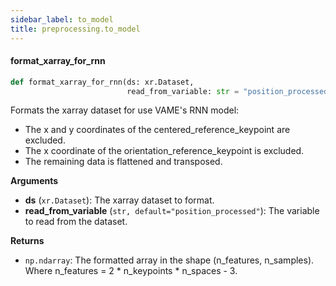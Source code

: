 ```yaml
---
sidebar_label: to_model
title: preprocessing.to_model
---
```


#### format\_xarray\_for\_rnn

```python
def format_xarray_for_rnn(ds: xr.Dataset,
                          read_from_variable: str = "position_processed")
```

Formats the xarray dataset for use VAME&#x27;s RNN model:
- The x and y coordinates of the centered_reference_keypoint are excluded.
- The x coordinate of the orientation_reference_keypoint is excluded.
- The remaining data is flattened and transposed.

**Arguments**

* **ds** (`xr.Dataset`): The xarray dataset to format.
* **read_from_variable** (`str, default="position_processed"`): The variable to read from the dataset.

**Returns**

* `np.ndarray`: The formatted array in the shape (n_features, n_samples).
Where n_features = 2 * n_keypoints * n_spaces - 3.

